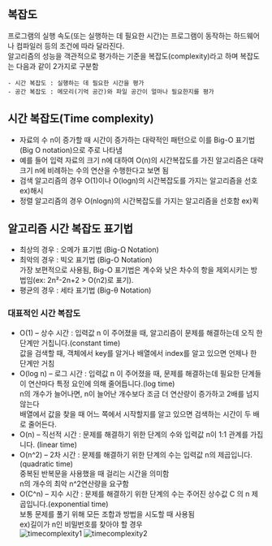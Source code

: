 ## 복잡도
프로그램의 실행 속도(또는 실행하는 데 필요한 시간)는 프로그램이 동작하는 하드웨어나 컴파일러 등의 조건에 따라 달라진다.   
알고리즘의 성능을 객관적으로 평가하는 기준을 복잡도(complexity)라고 하며 복잡도는 다음과 같이 2가지로 구분함
```
- 시간 복잡도 : 실행하는 데 필요한 시간을 평가
- 공간 복잡도 : 메모리(기억 공간)와 파일 공간이 얼마나 필요한지를 평가
```

## 시간 복잡도(Time complexity)
- 자료의 수 n이 증가할 때 시간이 증가하는 대략적인 패턴으로 이를  Big-O 표기법(Big O notation)으로 주로 나타냄
- 예를 들어 입력 자료의 크기 n에 대하여 O(n)의 시간복잡도를 가진 알고리즘은 대략 크기 n에 비례하는 수의 연산을 수행한다고 보면 됨
- 검색 알고리즘의 경우 O(1)이나 O(logn)의 시간복잡도를 가지는 알고리즘을 선호 ex)해시
- 정렬 알고리즘의 경우 O(nlogn)의 시간복잡도를 가지는 알고리즘을 선호함 ex)퀵


 ## 알고리즘 시간 복잡도 표기법
- 최상의 경우 : 오메가 표기법 (Big-Ω Notation)
- 최악의 경우 : 빅오 표기법 (Big-O Notation)   
  가장 보편적으로 사용됨, Big-O 표기법은 계수와 낮은 차수의 항을 제외시키는 방법임(ex: 2n²-2n+2 > O(n2)로 표기). 
- 평균의 경우 : 세타 표기법 (Big-θ Notation)

### 대표적인 시간 복잡도 
- O(1) – 상수 시간 : 입력값 n 이 주어졌을 때, 알고리즘이 문제를 해결하는데 오직 한 단계만 거칩니다.(constant time)   
  값을 검색할 때, 객체에서 key를 알거나 배열에서 index를 알고 있으면 언제나 한 단계만 거침
- O(log n) – 로그 시간 : 입력값 n 이 주어졌을 때, 문제를 해결하는데 필요한 단계들이 연산마다 특정 요인에 의해 줄어듭니다.(log time)   
  n의 개수가 늘어나면, n이 늘어난 개수보다 조금 더 연산량이 증가하고 2배를 넘지 않는다   
  배열에서 값을 찾을 때 어느 쪽에서 시작할지를  알고 있으면 검색하는 시간이 두 배로 줄어든다.   
- O(n) – 직선적 시간 : 문제를 해결하기 위한 단계의 수와 입력값 n이 1:1 관계를 가집니다. (linear time)   
- O(n^2) – 2차 시간 : 문제를 해결하기 위한 단계의 수는 입력값 n의 제곱입니다. (quadratic time)   
  중복된 반복문을 사용했을 때 걸리는 시간을 의미함   
  n의 개수의 최악 n^2연산량을 요구함
- O(C^n) – 지수 시간 : 문제를 해결하기 위한 단계의 수는 주어진 상수값 C 의 n 제곱입니다.(exponential time)   
  보통 문제를 풀기 위해 모든 조합과 방법을 시도할 때 사용됨   
  ex)길이가 n인 비밀번호를 찾아야 할 경우   
![timecomplexity1](https://joshuajangblog.files.wordpress.com/2016/09/1.jpg?w=638)
![timecomplexity2](https://img1.daumcdn.net/thumb/R800x0/?scode=mtistory2&fname=https%3A%2F%2Ft1.daumcdn.net%2Fcfile%2Ftistory%2F9941F43B5ABDBF4E1F)
